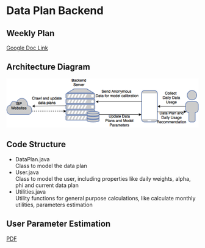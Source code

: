 # Data Plan Backend  

## Weekly Plan  

[Google Doc Link](https://docs.google.com/a/west.cmu.edu/document/d/1zkj0hDP_ekbVFSIz1pqWxSyn-KzdJawjf_1K5gqY1Xg/edit?usp=sharing)  

## Architecture Diagram  
![Architecture Diagram](https://github.com/AVL28X/data-plan-backend/raw/master/Architecture%20Diagram.png)  

## Code Structure  
* DataPlan.java  
Class to model the data plan
* User.java  
Class to model the user, including properties like daily weights, alpha, phi and current data plan
* Utilities.java  
Utility functions for general purpose calculations, like calculate monthly utilities, parameters estimation


## User Parameter Estimation  
[PDF](https://github.com/AVL28X/data-plan-backend/raw/master/User%20Parameter%20Estimation.pdf)   
